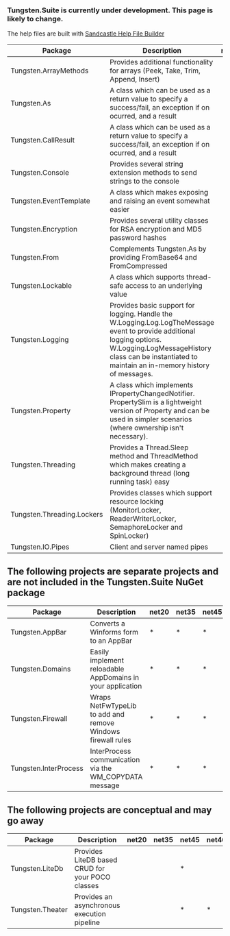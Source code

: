 ### Tungsten.Suite is currently under development.  This page is likely to change.

The help files are built with [Sandcastle Help File Builder](https://github.com/EWSoftware/SHFB)

| Package | Description | net20 | net35 | net45 | net461 | netstandard1.0 | netstandard1.3 | netstandard1.4 | netstandard1.5 |
|---------|-------------|-------|-------|-------|--------|----------------|----------------|----------------|----------------|
| Tungsten.ArrayMethods | Provides additional functionality for arrays (Peek, Take, Trim, Append, Insert) |  |  | * |  | * |  |  |  |
| Tungsten.As | A class which can be used as a return value to specify a success/fail, an exception if on ocurred, and a result |  |  | * |  |  | * |  |  |
| Tungsten.CallResult | A class which can be used as a return value to specify a success/fail, an exception if on ocurred, and a result |  |  | * |  | netstandard1.0 |  |  |  |
| Tungsten.Console | Provides several string extension methods to send strings to the console |  |  | * |  |  | * |  |  |
| Tungsten.EventTemplate | A class which makes exposing and raising an event somewhat easier |  |  | * |  | * | netstandard1.3 |  |  |
| Tungsten.Encryption | Provides several utility classes for RSA encryption and MD5 password hashes |  |  | * |  |  | * |  |  |
| Tungsten.From | Complements Tungsten.As by providing FromBase64 and FromCompressed |  |  | * |  |  | * |  |  |
| Tungsten.Lockable | A class which supports thread-safe access to an underlying value |  |  | * |  | * |  |  |  |
| Tungsten.Logging | Provides basic support for logging.  Handle the W.Logging.Log.LogTheMessage event to provide additional logging options.  W.Logging.LogMessageHistory class can be instantiated to maintain an in-memory history of messages. |  |  | * |  | * |  |  |  |
| Tungsten.Property | A class which implements IPropertyChangedNotifier.  PropertySlim is a lightweight version of Property and can be used in simpler scenarios (where ownership isn't necessary). |  |  | * |  | * |  |  |  |
| Tungsten.Threading | Provides a Thread.Sleep method and ThreadMethod which makes creating a background thread (long running task) easy |  |  | * |  | * |  |  |  |
| Tungsten.Threading.Lockers | Provides classes which support resource locking (MonitorLocker, ReaderWriterLocker, SemaphoreLocker and SpinLocker) |  |  | * |  | * |  |  |  |
| Tungsten.IO.Pipes | Client and server named pipes |  |  | * |  |  |  | * |  |

## The following projects are separate projects and are not included in the Tungsten.Suite NuGet package
| Package | Description | net20 | net35 | net45 | net461 | netstandard1.0 | netstandard1.3 | netstandard1.4 | netstandard1.5 |
|---------|-------------|-------|-------|-------|--------|----------------|----------------|----------------|----------------|
| Tungsten.AppBar | Converts a Winforms form to an AppBar | * | * | * |  |  |  |  |  |
| Tungsten.Domains | Easily implement reloadable AppDomains in your application | * | * | * |  |  |  |  |  |
| Tungsten.Firewall | Wraps NetFwTypeLib to add and remove Windows firewall rules | * | * | * |  |  |  |  |  |
| Tungsten.InterProcess | InterProcess communication via the WM_COPYDATA message | * | * | * |  |  |  |  |  |

## The following projects are conceptual and may go away
| Package | Description | net20 | net35 | net45 | net461 | netstandard1.0 | netstandard1.3 | netstandard1.4 | netstandard1.5 |
|---------|-------------|-------|-------|-------|--------|----------------|----------------|----------------|----------------|
| Tungsten.LiteDb | Provides LiteDB based CRUD for your POCO classes |  |  | * |  |  |  | * |  |
| Tungsten.Theater | Provides an asynchronous execution pipeline |  |  | * | * |  | * |  |  |
